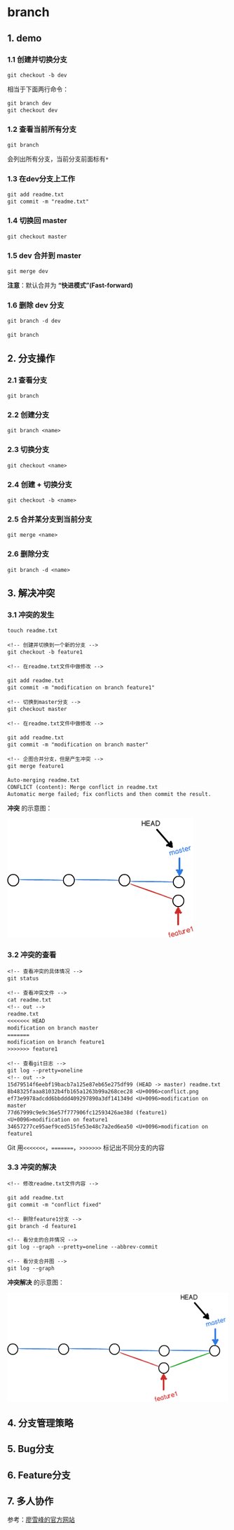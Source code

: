 # branch

## 1. demo

### 1.1 创建并切换分支

```git
git checkout -b dev
```

相当于下面两行命令：

```git
git branch dev
git checkout dev
```

### 1.2 查看当前所有分支

```git
git branch
```

会列出所有分支，当前分支前面标有```*```

### 1.3 在dev分支上工作

```git
git add readme.txt
git commit -m "readme.txt"
```

### 1.4 切换回 master

```git
git checkout master
```

### 1.5 dev 合并到 master

```git
git merge dev
```

**注意**：默认合并为 **“快进模式”(Fast-forward)**

### 1.6 删除 dev 分支

```git
git branch -d dev

git branch
```

## 2. 分支操作

### 2.1 查看分支

```git
git branch
```

### 2.2 创建分支

```git
git branch <name>
```

### 2.3 切换分支

```git
git checkout <name>
```

### 2.4 创建 + 切换分支

```git
git checkout -b <name>
```

### 2.5 合并某分支到当前分支

```git
git merge <name>
```

### 2.6 删除分支

```git
git branch -d <name>
```

## 3. 解决冲突

### 3.1 冲突的发生

```git
touch readme.txt

<!-- 创建并切换到一个新的分支 -->
git checkout -b feature1

<!-- 在readme.txt文件中做修改 -->

git add readme.txt
git commit -m "modification on branch feature1"

<!-- 切换到master分支 -->
git checkout master

<!-- 在readme.txt文件中做修改 -->

git add readme.txt
git commit -m "modification on branch master"

<!-- 企图合并分支，但是产生冲突 -->
git merge feature1

Auto-merging readme.txt
CONFLICT (content): Merge conflict in readme.txt
Automatic merge failed; fix conflicts and then commit the result.
```

**冲突** 的示意图：

![conflict](conflict.png "conflict")

### 3.2 冲突的查看

```git
<!-- 查看冲突的具体情况 -->
git status

<!-- 查看冲突文件 -->
cat readme.txt
<!-- out -->
readme.txt
<<<<<<< HEAD
modification on branch master
=======
modification on branch feature1
>>>>>>> feature1

<!-- 查看git日志 -->
git log --pretty=oneline
<!-- out -->
15d79514f6eebf19bacb7a125e87eb65e275df99 (HEAD -> master) readme.txt
8b48325faaa81032b4fb165a1263b99a268cec28 <U+0096>conflict.png
ef73e9978adcdd6bbddd409297890a3df141349d <U+0096>modification on master
77d67999c9e9c36e57f777906fc12593426ae38d (feature1) <U+0096>modification on feature1
34657277ce95aef9ced515fe53e48c7a2ed6ea50 <U+0096>modification on feature1
```

Git 用```<<<<<<<```，```=======```，```>>>>>>>``` 标记出不同分支的内容

### 3.3 冲突的解决

```git
<!-- 修改readme.txt文件内容 -->

git add readme.txt
git commit -m "conflict fixed"

<!-- 删除feature1分支 -->
git branch -d feature1
```

```git
<!-- 看分支的合并情况 -->
git log --graph --pretty=oneline --abbrev-commit

<!-- 看分支合并图 -->
git log --graph
```

**冲突解决** 的示意图：

![conflict2](conflict2.png "conflict2")

## 4. 分支管理策略

## 5. Bug分支

## 6. Feature分支

## 7. 多人协作

参考：[廖雪峰的官方网站](https://www.liaoxuefeng.com/wiki/0013739516305929606dd18361248578c67b8067c8c017b000/001375840202368c74be33fbd884e71b570f2cc3c0d1dcf000)